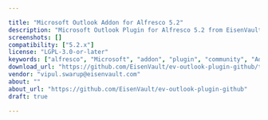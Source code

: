 ```yaml
---

title: "Microsoft Outlook Addon for Alfresco 5.2"
description: "Microsoft Outlook Plugin for Alfresco 5.2 from EisenVault. This allows one-way communication - i.e. saving of emails and attachments from Outlook to Alfresco. It has been tested with Outlook 2010, 2013 and 2016 on Windows 7, 8.1 and 10. It is compatible with Alfresco Community 5.2 as it uses the 5.2 REST APIs. It doesn't work with older versions of Alfresco. You can either download installer binaries, or download the source code and compile with Microsoft Visual Studio 2015. Code is in C#. Released under GNU LGPLv3. Please write to us at contact@eisenvault.com with any questions or comments."
screenshots: []
compatibility: ["5.2.x"]
license: "LGPL-3.0-or-later"
keywords: ["alfresco", "Microsoft", "addon", "plugin", "community", "Add-In", "EisenVault", "Outlook"]
download_url: "https://github.com/EisenVault/ev-outlook-plugin-github/tree/master/Installer-Binaries"
vendor: "vipul.swarup@eisenvault.com"
about: ""
about_url: "https://github.com/EisenVault/ev-outlook-plugin-github"
draft: true

---
```

